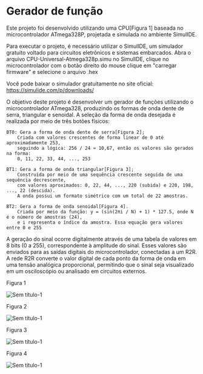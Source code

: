 # Gerador de função
Este projeto foi desenvolvido utilizando uma CPU[Figura 1] baseada no microcontrolador ATmega328P, projetada e simulada no ambiente SimulIDE.

Para executar o projeto, é necessário utilizar o SimulIDE, um simulador gratuito voltado para circuitos eletrônicos e sistemas embarcados. Abra o arquivo CPU-Universal-Atmega328p.simu no SimulIDE, clique no microcontrolador com o botão direito do mouse clique em "carregar firmware" e selecione o arquivo .hex

Você pode baixar o simulador gratuitamente no site oficial: https://simulide.com/p/downloads/

O objetivo deste projeto é desenvolver um gerador de funções utilizando o microcontrolador ATmega328, produzindo os formas de onda dente de serra, triangular e senoidal. A seleção da forma de onda desejada é realizada por meio de três botões físicos:

    BT0: Gera a forma de onda dente de serra[Figura 2];
        Criada com valores crescentes de forma linear de 0 até aproximadamente 253,
        seguindo a lógica: 256 / 24 ≈ 10,67, então os valores são gerados na forma:
        0, 11, 22, 33, 44, ..., 253

    BT1: Gera a forma de onda triangular[Figura 3];
        Construída por meio de uma sequência crescente seguida de uma sequência decrescente,
        com valores aproximados: 0, 22, 44, ..., 220 (subida) e 220, 198, ..., 22 (descida).
        A onda possui um formato simétrico com um total de 22 amostras.

    BT2: Gera a forma de onda senoidal[Figura 4].
        Criada por meio da função: y = (sin(2πi / N) + 1) * 127.5, onde N é o número de amostras (24),
        e i representa o índice da amostra. Essa equação gera valores entre 0 e 255

A geração do sinal ocorre digitalmente através de uma tabela de valores em 8 bits (0 a 255), correspondente à amplitude do sinal. Esses valores são enviados para as saídas digitais do microcontrolador, conectadas a um R2R. A rede R2R converte o valor digital de cada ponto da forma de onda em uma tensão analógica proporcional, permitindo que o sinal seja visualizado em um osciloscópio ou analisado em circuitos externos.


Figura 1

![Sem título-1](https://github.com/user-attachments/assets/3d961b83-1f1e-4424-b1d4-4e2bc2262703)

Figura 2

![Sem título-1](https://github.com/user-attachments/assets/a685e367-c78b-4e54-bd46-f1602e2fa7ae)

Figura 3

![Sem título-1](https://github.com/user-attachments/assets/47388ceb-b033-45af-8c18-2acdeb5c1945)

Figura 4

![Sem título-1](https://github.com/user-attachments/assets/104abd0d-0522-4c45-bb97-8d97db78bcc8)


